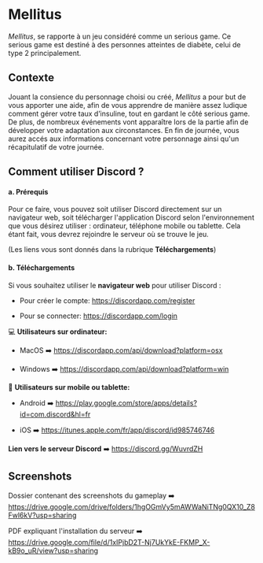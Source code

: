 # Mellitus

*Mellitus*, se rapporte à un jeu considéré comme un serious game. Ce serious game est destiné à des personnes atteintes de diabète, celui de type 2 principalement.

## Contexte

Jouant la consience du personnage choisi ou créé, *Mellitus* a pour but de vous apporter une aide, afin de vous apprendre de manière assez ludique comment gérer votre taux d’insuline, tout en gardant le côté serious game.
De plus, de nombreux événements vont apparaître lors de la partie afin de développer votre adaptation aux circonstances. En fin de journée, vous aurez accés aux informations concernant votre personnage ainsi qu'un récapitulatif de votre journée.

## Comment utiliser Discord ?

#### a. Prérequis

Pour ce faire, vous pouvez soit utiliser Discord directement sur un navigateur web, soit télécharger l'application Discord selon l'environnement que vous désirez utiliser : ordinateur, téléphone mobile ou tablette.
Cela étant fait, vous devrez rejoindre le serveur où se trouve le jeu.

(Les liens vous sont donnés dans la rubrique **Téléchargements**)



#### b. Téléchargements

Si vous souhaitez utiliser le **navigateur web** pour utiliser Discord :
* Pour créer le compte: https://discordapp.com/register

* Pour se connecter: https://discordapp.com/login  

💻 **Utilisateurs sur ordinateur:**
* MacOS ➡️ https://discordapp.com/api/download?platform=osx

* Windows ➡️ https://discordapp.com/api/download?platform=win

📱 **Utilisateurs sur mobile ou tablette:**

* Android ➡️ https://play.google.com/store/apps/details?id=com.discord&hl=fr

* iOS ➡️ https://itunes.apple.com/fr/app/discord/id985746746


**Lien vers le serveur Discord** ➡️ https://discord.gg/WuvrdZH

## Screenshots

Dossier contenant des screenshots du gameplay ➡️ https://drive.google.com/drive/folders/1hgOGmVy5mAWWaNiTNg0QX10_Z8Fwl6kV?usp=sharing

PDF expliquant l'installation du serveur ➡️ https://drive.google.com/file/d/1xIPjbD2T-Nj7UkYkE-FKMP_X-kB9o_uR/view?usp=sharing

